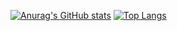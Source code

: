 [![Anurag's GitHub stats](https://github-readme-stats.vercel.app/api?username=hcpassos)](https://github.com/anuraghazra/github-readme-stats)
[![Top Langs](https://github-readme-stats.vercel.app/api/top-langs/?username=hcpassos)](https://github.com/anuraghazra/github-readme-stats)